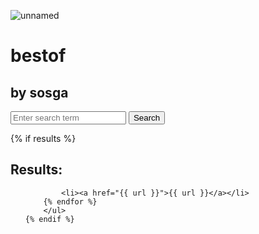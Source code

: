 ![unnamed](https://github.com/user-attachments/assets/ea719511-7777-4e41-9813-494d22619c20)
<!doctype html>
<html lang="fr">
  <html lang="en">
<head>
    <meta charset="UTF-8">
    <meta name="viewport" content="width=device-width, initial-scale=1.0">
    <link rel="stylesheet" href="/static/style.css">
    <title>bestof</title>
</head>
<body>
    <h1>bestof</h1>
  <h2>by sosga</h2>
    <form action="/" method="get">
        <input type="text" name="query" placeholder="Enter search term">
        <input type="submit" value="Search">
    </form>
    {% if results %}
        <h2>Results:</h2>
        <ul>
 
            <li><a href="{{ url }}">{{ url }}</a></li>
        {% endfor %}
        </ul>
    {% endif %}
</body>
</html>
